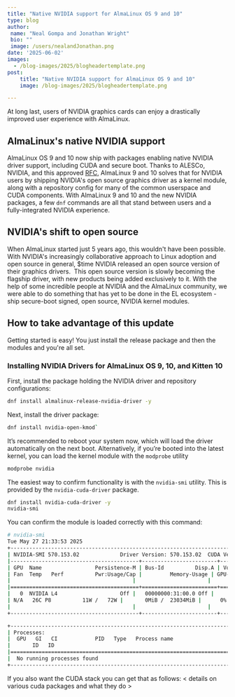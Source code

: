 ```yaml
---
title: "Native NVIDIA support for AlmaLinux OS 9 and 10"
type: blog
author: 
 name: "Neal Gompa and Jonathan Wright"
 bio: ""
 image: /users/nealandJonathan.png
date: '2025-06-02'
images:
  - /blog-images/2025/blogheadertemplate.png
post:
    title: "Native NVIDIA support for AlmaLinux OS 9 and 10"
    image: /blog-images/2025/blogheadertemplate.png

---
```


At long last, users of NVIDIA graphics cards can enjoy a drastically improved user experience with AlmaLinux.

## AlmaLinux's native NVIDIA support

AlmaLinux OS 9 and 10 now ship with packages enabling native NVIDIA driver support, including CUDA and secure boot. Thanks to ALESCo, NVIDIA, and this approved [RFC](https://github.com/AlmaLinux/ALESCo/blob/master/rfcs/0004-build-and-ship-nvidia-drivers.md), AlmaLinux 9 and 10 solves that for NVIDIA users by shipping NVIDIA's open source graphics driver as a kernel module, along with a repository config for many of the common userspace and CUDA components. With AlmaLinux 9 and 10 and the new NVIDIA packages, a few `dnf` commands are all that stand between users and a fully-integrated NVIDIA experience.

## NVIDIA's shift to open source 

When AlmaLinux started just 5 years ago, this wouldn't have been possible. With NVIDIA's increasingly collaborative approach to Linux adoption and open source in general, $time NVIDIA released an open source version of their graphics drivers.  This open source version is slowly becoming the flagship driver, with new products being added exclusively to it. With the help of some incredible people at NVIDIA and the AlmaLinux community, we were able to do something that has yet to be done in the EL ecosystem - ship secure-boot signed, open source, NVIDIA kernel modules.

## How to take advantage of this update

Getting started is easy! You just install the release package and then the modules and you're all set.

### Installing NVIDIA Drivers for AlmaLinux OS 9, 10, and Kitten 10

First, install the package holding the NVIDIA driver and repository configurations:

```bash
dnf install almalinux-release-nvidia-driver -y
```

Next, install the driver package:
```bash
dnf install nvidia-open-kmod`
```

It’s recommended to reboot your system now, which will load the driver automatically on the next boot.  Alternatively, if you’re booted into the latest kernel, you can load the kernel module with the `modprobe` utility

```bash
modprobe nvidia
```

The easiest way to confirm functionality is with the `nvidia-smi` utility.  This is provided by the `nvidia-cuda-driver` package.

```bash
dnf install nvidia-cuda-driver -y
nvidia-smi
```

You can confirm the module is loaded correctly with this command:

```bash
# nvidia-smi
Tue May 27 21:33:53 2025
+-----------------------------------------------------------------------------------------+
| NVIDIA-SMI 570.153.02         	Driver Version: 570.153.02 	CUDA Version: 12.8 	|
|-----------------------------------------+------------------------+----------------------+
| GPU  Name             	Persistence-M | Bus-Id      	Disp.A | Volatile Uncorr. ECC |
| Fan  Temp   Perf      	Pwr:Usage/Cap |       	Memory-Usage | GPU-Util  Compute M. |
|                                     	|                    	|           	MIG M. |
|=========================================+========================+======================|
|   0  NVIDIA L4                  	Off |   00000000:31:00.0 Off |                	0 |
| N/A   26C	P8         	11W /   72W |   	0MiB /  23034MiB |  	0%  	Default |
|                                     	|                    	|              	N/A |
+-----------------------------------------+------------------------+----------------------+

+-----------------------------------------------------------------------------------------+
| Processes:                                                                          	|
|  GPU   GI   CI          	PID   Type   Process name                    	GPU Memory |
|    	ID   ID                                                           	Usage  	|
|=========================================================================================|
|  No running processes found                                                         	|
+-----------------------------------------------------------------------------------------+
```

If you also want the CUDA stack you can get that as follows:
< details on various cuda packages and what they do >